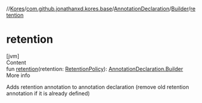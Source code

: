 //[Kores](../../../index.md)/[com.github.jonathanxd.kores.base](../../index.md)/[AnnotationDeclaration](../index.md)/[Builder](index.md)/[retention](retention.md)



# retention  
[jvm]  
Content  
fun [retention](retention.md)(retention: [RetentionPolicy](https://docs.oracle.com/javase/8/docs/api/java/lang/annotation/RetentionPolicy.html)): [AnnotationDeclaration.Builder](index.md)  
More info  


Adds retention annotation to annotation declaration (remove old retention annotation if it is already defined)

  



